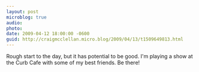 ```yaml
---
layout: post
microblog: true
audio: 
photo: 
date: 2009-04-12 18:00:00 -0600
guid: http://craigmcclellan.micro.blog/2009/04/13/t1509649813.html
---
```

Rough start to the day, but it has potential to be good.  I'm playing a show at the Curb Cafe with some of my best friends.  Be there!
